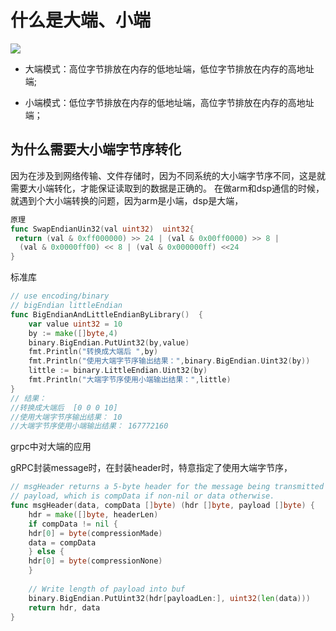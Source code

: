 # 什么是大端、小端
![](.big_n_small_endian_images/biig_n_small_endian.png)

- 大端模式：高位字节排放在内存的低地址端，低位字节排放在内存的高地址端;

- 小端模式：低位字节排放在内存的低地址端，高位字节排放在内存的高地址端；

## 为什么需要大小端字节序转化

因为在涉及到网络传输、文件存储时，因为不同系统的大小端字节序不同，这是就需要大小端转化，才能保证读取到的数据是正确的。
在做arm和dsp通信的时候，就遇到个大小端转换的问题，因为arm是小端，dsp是大端，

```go
原理
func SwapEndianUin32(val uint32)  uint32{
 return (val & 0xff000000) >> 24 | (val & 0x00ff0000) >> 8 |
  (val & 0x0000ff00) << 8 | (val & 0x000000ff) <<24
}
```
标准库
```go
// use encoding/binary
// bigEndian littleEndian
func BigEndianAndLittleEndianByLibrary()  {
    var value uint32 = 10
    by := make([]byte,4)
    binary.BigEndian.PutUint32(by,value)
    fmt.Println("转换成大端后 ",by)
    fmt.Println("使用大端字节序输出结果：",binary.BigEndian.Uint32(by))
    little := binary.LittleEndian.Uint32(by)
    fmt.Println("大端字节序使用小端输出结果：",little)
}
// 结果：
//转换成大端后  [0 0 0 10]
//使用大端字节序输出结果： 10
//大端字节序使用小端输出结果： 167772160
```
grpc中对大端的应用

gRPC封装message时，在封装header时，特意指定了使用大端字节序，

```go
// msgHeader returns a 5-byte header for the message being transmitted and the
// payload, which is compData if non-nil or data otherwise.
func msgHeader(data, compData []byte) (hdr []byte, payload []byte) {
    hdr = make([]byte, headerLen)
    if compData != nil {
    hdr[0] = byte(compressionMade)
    data = compData
    } else {
    hdr[0] = byte(compressionNone)
    }
    
    // Write length of payload into buf
    binary.BigEndian.PutUint32(hdr[payloadLen:], uint32(len(data)))
    return hdr, data
}
```